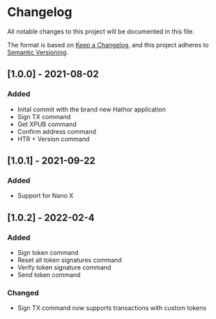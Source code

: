 # Changelog

All notable changes to this project will be documented in this file.

The format is based on [Keep a Changelog](https://keepachangelog.com/en/1.0.0/),
and this project adheres to [Semantic Versioning](https://semver.org/spec/v2.0.0.html).

## [1.0.0] - 2021-08-02

### Added

- Inital commit with the brand new Hathor application
- Sign TX command
- Get XPUB command
- Confirm address command
- HTR + Version command

## [1.0.1] - 2021-09-22

### Added

- Support for Nano X

## [1.0.2] - 2022-02-4

### Added

- Sign token command
- Reset all token signatures command
- Verify token signature command
- Send token command

### Changed

- Sign TX command now supports transactions with custom tokens
